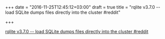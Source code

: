 +++
date = "2016-11-25T12:45:12+03:00"
draft = true
title = "rqlite v3.7.0 -- load SQLite dumps files directly into the cluster  #reddit"

+++

<p><a href="https://t.co/x80H8k8xX0">rqlite v3.7.0 -- load SQLite dumps files directly into the cluster  #reddit</a></p>
